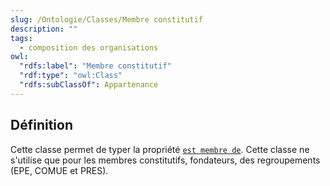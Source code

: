 ```yaml
---
slug: /Ontologie/Classes/Membre constitutif
description: ""
tags:
  - composition des organisations
owl:
  "rdfs:label": "Membre constitutif"
  "rdf:type": "owl:Class"
  "rdfs:subClassOf": Appartenance
---
```


<OntologyTable frontMatter={frontMatter}/>

## Définition

Cette classe permet de typer la propriété [`est membre de`](/Ontologie/Propri%C3%A9t%C3%A9s/est%20membre%20de). Cette classe ne s'utilise que pour les membres constitutifs, fondateurs, des regroupements (EPE, COMUE et PRES).
